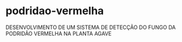 # podridao-vermelha
DESENVOLVIMENTO DE UM SISTEMA DE DETECÇÃO DO FUNGO DA PODRIDÃO VERMELHA NA PLANTA AGAVE
